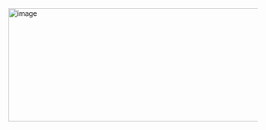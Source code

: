 <img width="829" height="229" alt="image" src="https://github.com/user-attachments/assets/f0b3929a-9fab-4e51-b7a6-56c08b799f09" />
